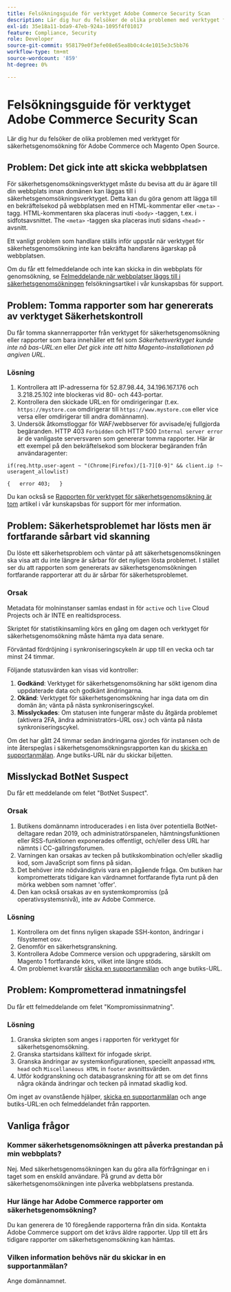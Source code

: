 ```yaml
---
title: Felsökningsguide för verktyget Adobe Commerce Security Scan
description: Lär dig hur du felsöker de olika problemen med verktyget för säkerhetsgenomsökning för Adobe Commerce och Magento Open Source.
exl-id: 35e18a11-bda9-47eb-924a-1095f4f01017
feature: Compliance, Security
role: Developer
source-git-commit: 958179e0f3efe08e65ea8b0c4c4e1015e3c5bb76
workflow-type: tm+mt
source-wordcount: '859'
ht-degree: 0%

---
```


# Felsökningsguide för verktyget Adobe Commerce Security Scan

Lär dig hur du felsöker de olika problemen med verktyget för säkerhetsgenomsökning för Adobe Commerce och Magento Open Source.

## Problem: Det gick inte att skicka webbplatsen

För säkerhetsgenomsökningsverktyget måste du bevisa att du är ägare till din webbplats innan domänen kan läggas till i säkerhetsgenomsökningsverktyget. Detta kan du göra genom att lägga till en bekräftelsekod på webbplatsen med en HTML-kommentar eller `<meta>` -tagg. HTML-kommentaren ska placeras inuti `<body>` -taggen, t.ex. i sidfotsavsnittet. The `<meta>` -taggen ska placeras inuti sidans `<head>` -avsnitt.

Ett vanligt problem som handlare ställs inför uppstår när verktyget för säkerhetsgenomsökning inte kan bekräfta handlarens ägarskap på webbplatsen.

Om du får ett felmeddelande och inte kan skicka in din webbplats för genomsökning, se [Felmeddelande när webbplatser läggs till i säkerhetsgenomsökningen](/help/troubleshooting/miscellaneous/error-message-adding-site-into-security-scan.md) felsökningsartikel i vår kunskapsbas för support.

## Problem: Tomma rapporter som har genererats av verktyget Säkerhetskontroll

Du får tomma skannerrapporter från verktyget för säkerhetsgenomsökning eller rapporter som bara innehåller ett fel som *Säkerhetsverktyget kunde inte nå bas-URL:en* eller *Det gick inte att hitta Magento-installationen på angiven URL*.

### Lösning

1. Kontrollera att IP-adresserna för 52.87.98.44, 34.196.167.176 och 3.218.25.102 inte blockeras vid 80- och 443-portar.
1. Kontrollera den skickade URL:en för omdirigeringar (t.ex. `https://mystore.com` omdirigerar till `https://www.mystore.com` eller vice versa eller omdirigerar till andra domännamn).
1. Undersök åtkomstloggar för WAF/webbserver för avvisade/ej fullgjorda begäranden. HTTP 403 `Forbidden` och HTTP 500 `Internal server error` är de vanligaste serversvaren som genererar tomma rapporter. Här är ett exempel på den bekräftelsekod som blockerar begäranden från användaragenter:

```code block
if(req.http.user-agent ~ "(Chrome|Firefox)/[1-7][0-9]" && client.ip !~ useragent_allowlist)

{   error 403;   }
```

Du kan också se [Rapporten för verktyget för säkerhetsgenomsökning är tom](/help/troubleshooting/miscellaneous/the-security-scan-tool-report-is-blank.md) artikel i vår kunskapsbas för support för mer information.

## Problem: Säkerhetsproblemet har lösts men är fortfarande sårbart vid skanning

Du löste ett säkerhetsproblem och väntar på att säkerhetsgenomsökningen ska visa att du inte längre är sårbar för det nyligen lösta problemet. I stället ser du att rapporten som genererats av säkerhetsgenomsökningen fortfarande rapporterar att du är sårbar för säkerhetsproblemet.

### Orsak

Metadata för molninstanser samlas endast in för `active` och `live` Cloud Projects och är INTE en realtidsprocess.

Skriptet för statistikinsamling körs en gång om dagen och verktyget för säkerhetsgenomsökning måste hämta nya data senare.

Förväntad fördröjning i synkroniseringscykeln är upp till en vecka och tar minst 24 timmar.

Följande statusvärden kan visas vid kontroller:

1. **Godkänd**: Verktyget för säkerhetsgenomsökning har sökt igenom dina uppdaterade data och godkänt ändringarna.
1. **Okänd**: Verktyget för säkerhetsgenomsökning har inga data om din domän än; vänta på nästa synkroniseringscykel.
1. **Misslyckades**: Om statusen inte fungerar måste du åtgärda problemet (aktivera 2FA, ändra administratörs-URL osv.) och vänta på nästa synkroniseringscykel.

Om det har gått 24 timmar sedan ändringarna gjordes för instansen och de inte återspeglas i säkerhetsgenomsökningsrapporten kan du [skicka en supportanmälan](/help/help-center-guide/help-center/magento-help-center-user-guide.md#submit-ticket). Ange butiks-URL när du skickar biljetten.

## Misslyckad BotNet Suspect

Du får ett meddelande om felet &quot;BotNet Suspect&quot;.

### Orsak

1. Butikens domännamn introducerades i en lista över potentiella BotNet-deltagare redan 2019, och administratörspanelen, hämtningsfunktionen eller RSS-funktionen exponerades offentligt, och/eller dess URL har nämnts i CC-gallringsforumen.
1. Varningen kan orsakas av tecken på butikskombination och/eller skadlig kod, som JavaScript som finns på sidan.
1. Det behöver inte nödvändigtvis vara en pågående fråga. Om butiken har komprometterats tidigare kan värdnamnet fortfarande flyta runt på den mörka webben som namnet &#39;offer&#39;.
1. Den kan också orsakas av en systemkompromiss (på operativsystemsnivå), inte av Adobe Commerce.

### Lösning

1. Kontrollera om det finns nyligen skapade SSH-konton, ändringar i filsystemet osv.
1. Genomför en säkerhetsgranskning.
1. Kontrollera Adobe Commerce version och uppgradering, särskilt om Magento 1 fortfarande körs, vilket inte längre stöds.
1. Om problemet kvarstår [skicka en supportanmälan](/help/help-center-guide/help-center/magento-help-center-user-guide.md#submit-ticket) och ange butiks-URL.

## Problem: Komprometterad inmatningsfel

Du får ett felmeddelande om felet &quot;Kompromissinmatning&quot;.

### Lösning

1. Granska skripten som anges i rapporten för verktyget för säkerhetsgenomsökning.
1. Granska startsidans källtext för infogade skript.
1. Granska ändringar av systemkonfigurationen, speciellt anpassad `HTML head` och `Miscellaneous HTML` in `footer` avsnittsvärden.
1. Utför kodgranskning och databasgranskning för att se om det finns några okända ändringar och tecken på inmatad skadlig kod.

Om inget av ovanstående hjälper, [skicka en supportanmälan](/help/help-center-guide/help-center/magento-help-center-user-guide.md#submit-ticket) och ange butiks-URL:en och felmeddelandet från rapporten.

## Vanliga frågor

### Kommer säkerhetsgenomsökningen att påverka prestandan på min webbplats?

Nej. Med säkerhetsgenomsökningen kan du göra alla förfrågningar en i taget som en enskild användare. På grund av detta bör säkerhetsgenomsökningen inte påverka webbplatsens prestanda.

### Hur länge har Adobe Commerce rapporter om säkerhetsgenomsökning?

Du kan generera de 10 föregående rapporterna från din sida. Kontakta Adobe Commerce support om det krävs äldre rapporter. Upp till ett års tidigare rapporter om säkerhetsgenomsökning kan hämtas.

### Vilken information behövs när du skickar in en supportanmälan?

Ange domännamnet.
